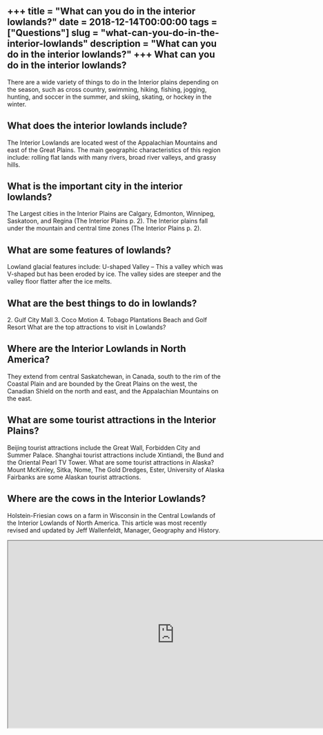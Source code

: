 +++
title = "What can you do in the interior lowlands?"
date = 2018-12-14T00:00:00
tags = ["Questions"]
slug = "what-can-you-do-in-the-interior-lowlands"
description = "What can you do in the interior lowlands?"
+++
What can you do in the interior lowlands?
-----------------------------------------

There are a wide variety of things to do in the Interior plains depending on the season, such as cross country, swimming, hiking, fishing, jogging, hunting, and soccer in the summer, and skiing, skating, or hockey in the winter.

What does the interior lowlands include?
----------------------------------------

The Interior Lowlands are located west of the Appalachian Mountains and east of the Great Plains. The main geographic characteristics of this region include: rolling flat lands with many rivers, broad river valleys, and grassy hills.

What is the important city in the interior lowlands?
----------------------------------------------------

The Largest cities in the Interior Plains are Calgary, Edmonton, Winnipeg, Saskatoon, and Regina (The Interior Plains p. 2). The Interior plains fall under the mountain and central time zones (The Interior Plains p. 2).

What are some features of lowlands?
-----------------------------------

Lowland glacial features include: U-shaped Valley – This a valley which was V-shaped but has been eroded by ice. The valley sides are steeper and the valley floor flatter after the ice melts.

What are the best things to do in lowlands?
-------------------------------------------

2\. Gulf City Mall 3. Coco Motion 4. Tobago Plantations Beach and Golf Resort What are the top attractions to visit in Lowlands?

Where are the Interior Lowlands in North America?
-------------------------------------------------

They extend from central Saskatchewan, in Canada, south to the rim of the Coastal Plain and are bounded by the Great Plains on the west, the Canadian Shield on the north and east, and the Appalachian Mountains on the east.

What are some tourist attractions in the Interior Plains?
---------------------------------------------------------

Beijing tourist attractions include the Great Wall, Forbidden City and Summer Palace. Shanghai tourist attractions include Xintiandi, the Bund and the Oriental Pearl TV Tower. What are some tourist attractions in Alaska? Mount McKinley, Sitka, Nome, The Gold Dredges, Ester, University of Alaska Fairbanks are some Alaskan tourist attractions.

Where are the cows in the Interior Lowlands?
--------------------------------------------

Holstein-Friesian cows on a farm in Wisconsin in the Central Lowlands of the Interior Lowlands of North America. This article was most recently revised and updated by Jeff Wallenfeldt, Manager, Geography and History.

<iframe allow="accelerometer; autoplay; clipboard-write; encrypted-media; gyroscope; picture-in-picture" allowfullscreen="" class="__youtube_prefs__  epyt-is-override  no-lazyload" data-no-lazy="1" data-origheight="433" data-origwidth="770" data-skipgform_ajax_framebjll="" height="433" id="_ytid_74315" loading="lazy" src="https://www.youtube.com/embed/WKTojhT0d4I?enablejsapi=1&autoplay=0&cc_load_policy=0&cc_lang_pref=&iv_load_policy=1&loop=0&modestbranding=0&rel=1&fs=1&playsinline=0&autohide=2&theme=dark&color=red&controls=1&" title="YouTube player" width="770"></iframe>